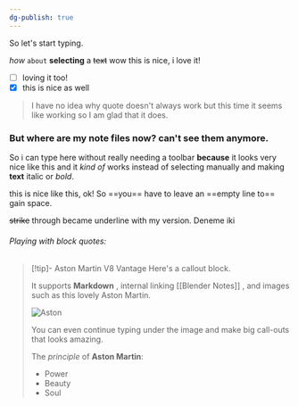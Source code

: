 ```yaml
---
dg-publish: true
---
```

So let's start typing.

*how* `about` **selecting** a ~~text~~ 
wow this is nice, i love it!
- [ ] loving it too!
- [x] this is nice as well

> I have no idea why quote doesn't always work
> but this time it seems like working
> so I am glad that it does.



### But where are my note files now? can't see them anymore.

So i can type here without really needing a toolbar **because** it looks very nice like this and it *kind of* works instead of selecting manually and making **text** italic or *bold*.

this is nice like this, ok! So ==you== have to leave an ==empty line to== gain space. 

~~strike~~ through became underline with my version. Deneme iki

###### Playing with block quotes:

> [!tip]- Aston Martin V8 Vantage
> Here's a callout block.
> 
> It supports **Markdown** , internal linking [[Blender Notes]] , and images such as this lovely Aston Martin.
> 
> ![Aston](https://dealerinspire-image-library-prod.s3.us-east-1.amazonaws.com/images/VU3bNJpIqWSOqRZrnkLVAyLEPj25cUyI4lXYa11K.jpg)
> 
> You can even continue typing under the image and make big call-outs that looks amazing.
> 
> The *principle* of **Aston Martin**:
> - Power
> - Beauty
> - Soul







